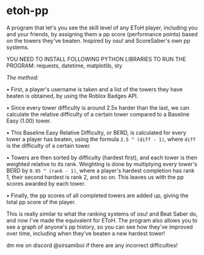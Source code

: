 # etoh-pp
A program that let's you see the skill level of any EToH player, including you and your friends, by assigning them a pp score (performance points) based on the towers they've beaten. Inspired by osu! and ScoreSaber's own pp systems.

YOU NEED TO INSTALL FOLLOWING PYTHON LIBRARIES TO RUN THE PROGRAM:
requests, datetime, matplotlib, sty

*The method:*

• First, a player's username is taken and a list of the towers they have beaten is obtained, by using the Roblox Badges API.

• Since every tower difficulty is around 2.5x harder than the last, we can calculate the relative difficulty of a certain tower compared to a Baseline Easy (1.00) tower.

• This Baseline Easy Relative Difficulty, or BERD, is calculated for every tower a player has beaten, using the formula `2.5 ^ (diff - 1)`, where `diff` is the difficulty of a certain tower.

• Towers are then sorted by difficulty (hardest first), and each tower is then weighted relative to its rank. Weighting is done by multiplying every tower's BERD by `0.95 ^ (rank - 1)`, where a player's hardest completion has rank 1, their second hardest is rank 2, and so on. This leaves us with the pp scores awarded by each tower.

• Finally, the pp scores of all completed towers are added up, giving the total pp score of the player.

This is really similar to what the ranking systems of osu! and Beat Saber do, and now I've made the equivalent for EToH.
The program also allows you to see a graph of anyone's pp history, so you can see how they've improved over time, including when they've beaten a new hardest tower!

dm me on discord @sirsamiboi if there are any incorrect difficulties!
